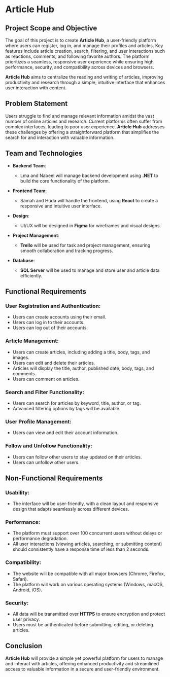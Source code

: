 # Article Hub

## Project Scope and Objective
The goal of this project is to create **Article Hub**, a user-friendly platform where users can register, log in, and manage their profiles and articles. Key features include article creation, search, filtering, and user interactions such as reactions, comments, and following favorite authors. The platform prioritizes a seamless, responsive user experience while ensuring high performance, security, and compatibility across devices and browsers.

**Article Hub** aims to centralize the reading and writing of articles, improving productivity and research through a simple, intuitive interface that enhances user interaction with content.

## Problem Statement
Users struggle to find and manage relevant information amidst the vast number of online articles and research. Current platforms often suffer from complex interfaces, leading to poor user experience. **Article Hub** addresses these challenges by offering a straightforward platform that simplifies the search for and interaction with valuable information.

## Team and Technologies

- **Backend Team**: 
  - Lma and Nabeel will manage backend development using **.NET** to build the core functionality of the platform.
  
- **Frontend Team**: 
  - Samah and Huda will handle the frontend, using **React** to create a responsive and intuitive user interface.
  
- **Design**: 
  - UI/UX will be designed in **Figma** for wireframes and visual designs.
  
- **Project Management**: 
  - **Trello** will be used for task and project management, ensuring smooth collaboration and tracking progress.
  
- **Database**: 
  - **SQL Server** will be used to manage and store user and article data efficiently.

## Functional Requirements

### User Registration and Authentication:
- Users can create accounts using their email.
- Users can log in to their accounts.
- Users can log out of their accounts.

### Article Management:
- Users can create articles, including adding a title, body, tags, and images.
- Users can edit and delete their articles.
- Articles will display the title, author, published date, body, tags, and comments.
- Users can comment on articles.

### Search and Filter Functionality:
- Users can search for articles by keyword, title, author, or tag.
- Advanced filtering options by tags will be available.

### User Profile Management:
- Users can view and edit their account information.

### Follow and Unfollow Functionality:
- Users can follow other users to stay updated on their articles.
- Users can unfollow other users.

## Non-Functional Requirements

### Usability:
- The interface will be user-friendly, with a clean layout and responsive design that adapts seamlessly across different devices.

### Performance:
- The platform must support over 100 concurrent users without delays or performance degradation.
- All user interactions (viewing articles, searching, or submitting content) should consistently have a response time of less than 2 seconds.

### Compatibility:
- The website will be compatible with all major browsers (Chrome, Firefox, Safari).
- The platform will work on various operating systems (Windows, macOS, Android, iOS).

### Security:
- All data will be transmitted over **HTTPS** to ensure encryption and protect user privacy.
- Users must be authenticated before submitting, editing, or deleting articles.

## Conclusion
**Article Hub** will provide a simple yet powerful platform for users to manage and interact with articles, offering enhanced productivity and streamlined access to valuable information in a secure and user-friendly environment.
